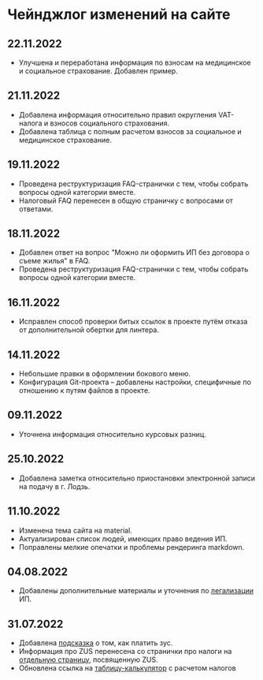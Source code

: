 # Чейнджлог изменений на сайте

## 22.11.2022

- Улучшена и переработана информация по взносам на медицинское и социальное страхование. Добавлен пример.

## 21.11.2022

- Добавлена информация относительно правил округления VAT-налога и взносов социального страхования.
- Добавлена таблица с полным расчетом взносов за социальное и медицинское страхование.

## 19.11.2022

- Проведена реструктуризация FAQ-странички с тем, чтобы собрать вопросы одной категории вместе.
- Налоговый FAQ перенесен в общую страничку с вопросами от ответами.

## 18.11.2022

- Добавлен ответ на вопрос "Можно ли оформить ИП без договора о съеме жилья" в FAQ.
- Проведена реструктуризация FAQ-странички с тем, чтобы собрать вопросы одной категории вместе.

## 16.11.2022

- Исправлен способ проверки битых ссылок в проекте путём отказа от дополнительной обертки для линтера.

## 14.11.2022

- Небольшие правки в оформлении бокового меню.
- Конфигурация Git-проекта – добавлены настройки, специфичные по отношению к путям файлов в проекте.

## 09.11.2022

- Уточнена информация относительно курсовых разниц.

## 25.10.2022

- Добавлена заметка относительно приостановки электронной записи на подачу в г. Лодзь.

## 11.10.2022

- Изменена тема сайта на material.
- Актуализирован список людей, имеющих право ведения ИП.
- Поправлены мелкие опечатки и проблемы рендеринга markdown.

## 04.08.2022

- Добавлены дополнительные материалы и уточнения по [легализации](legalization.md) ИП.

## 31.07.2022

- Добавлена [подсказка](zus.md#zus_1) о том, как платить зус.
- Информация про ZUS перенесена со странички про налоги на [отдельную страницу](zus.md), посвященную ZUS.
- Обновлена ссылка на [таблицу-калькулятор](taxes.md#_3) с расчетом налогов
